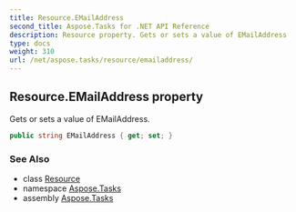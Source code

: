 ```yaml
---
title: Resource.EMailAddress
second_title: Aspose.Tasks for .NET API Reference
description: Resource property. Gets or sets a value of EMailAddress
type: docs
weight: 310
url: /net/aspose.tasks/resource/emailaddress/
---
```

## Resource.EMailAddress property

Gets or sets a value of EMailAddress.

```csharp
public string EMailAddress { get; set; }
```

### See Also

* class [Resource](../)
* namespace [Aspose.Tasks](../../resource/)
* assembly [Aspose.Tasks](../../../)


